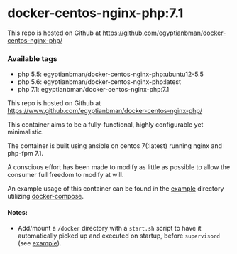 # docker-centos-nginx-php:7.1

This repo is hosted on Github at https://github.com/egyptianbman/docker-centos-nginx-php/

### Available tags
- php 5.5: egyptianbman/docker-centos-nginx-php:ubuntu12-5.5
- php 5.6: egyptianbman/docker-centos-nginx-php:latest
- php 7.1: egyptianbman/docker-centos-nginx-php:7.1

This repo is hosted on Github at
https://www.github.com/egyptianbman/docker-centos-nginx-php/

This container aims to be a fully-functional, highly configurable yet minimalistic.

The container is built using ansible on centos 7(:latest) running nginx and php-fpm 7.1.

A conscious effort has been made to modify as little as possible to allow the consumer full freedom to modify at will.

An example usage of this container can be found in the [example](https://github.com/egyptianbman/docker-centos-nginx-php/tree/7.1/example) directory utilizing [docker-compose](https://docs.docker.com/compose/).

#### Notes:
- Add/mount a `/docker` directory with a `start.sh` script to have it automatically picked up and executed on startup, before `supervisord` (see [example](https://github.com/egyptianbman/docker-centos-nginx-php/tree/7.1/example)).
